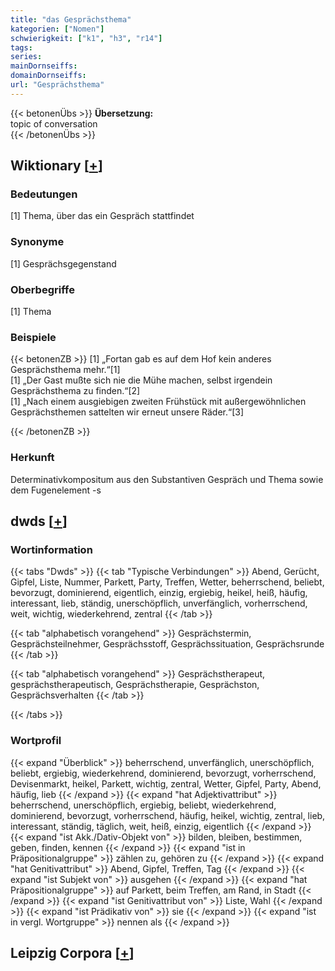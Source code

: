 ```yaml
---
title: "das Gesprächsthema"
kategorien: ["Nomen"]
schwierigkeit: ["k1", "h3", "r14"]
tags:
series:
mainDornseiffs:
domainDornseiffs:
url: "Gesprächsthema"
---
```


{{< betonenÜbs >}}
**Übersetzung:**  
topic  of conversation  
{{< /betonenÜbs >}}

## Wiktionary [[+](https://de.wiktionary.org/wiki/Gesprächsthema)]

### Bedeutungen
[1] Thema, über das ein Gespräch stattfindet  

### Synonyme
[1] Gesprächsgegenstand  

### Oberbegriffe
[1] Thema  

### Beispiele
{{< betonenZB >}}
[1] „Fortan gab es auf dem Hof kein anderes Gesprächsthema mehr.“[1]  
[1] „Der Gast mußte sich nie die Mühe machen, selbst irgendein Gesprächsthema zu finden.“[2]  
[1] „Nach einem ausgiebigen zweiten Frühstück mit außergewöhnlichen Gesprächsthemen sattelten wir erneut unsere Räder.“[3]  

{{< /betonenZB >}}
### Herkunft
Determinativkompositum aus den Substantiven Gespräch und Thema sowie dem Fugenelement -s  



## dwds [[+](https://www.dwds.de/wb/Gesprächsthema)]

### Wortinformation
{{< tabs "Dwds" >}}
{{< tab "Typische Verbindungen" >}}
Abend, Gerücht, Gipfel, Liste, Nummer, Parkett, Party, Treffen, Wetter, beherrschend, beliebt, bevorzugt, dominierend, eigentlich, einzig, ergiebig, heikel, heiß, häufig, interessant, lieb, ständig, unerschöpflich, unverfänglich, vorherrschend, weit, wichtig, wiederkehrend, zentral
{{< /tab >}}

{{< tab "alphabetisch vorangehend" >}}
Gesprächstermin, Gesprächsteilnehmer, Gesprächsstoff, Gesprächssituation, Gesprächsrunde
{{< /tab >}}

{{< tab "alphabetisch vorangehend" >}}
Gesprächstherapeut, gesprächstherapeutisch, Gesprächstherapie, Gesprächston, Gesprächsverhalten
{{< /tab >}}

{{< /tabs >}}

### Wortprofil
{{< expand "Überblick" >}} beherrschend, unverfänglich, unerschöpflich, beliebt, ergiebig, wiederkehrend, dominierend, bevorzugt, vorherrschend, Devisenmarkt, heikel, Parkett, wichtig, zentral, Wetter, Gipfel, Party, Abend, häufig, lieb {{< /expand >}}
{{< expand "hat Adjektivattribut" >}} beherrschend, unerschöpflich, ergiebig, beliebt, wiederkehrend, dominierend, bevorzugt, vorherrschend, häufig, heikel, wichtig, zentral, lieb, interessant, ständig, täglich, weit, heiß, einzig, eigentlich {{< /expand >}}
{{< expand "ist Akk./Dativ-Objekt von" >}} bilden, bleiben, bestimmen, geben, finden, kennen {{< /expand >}}
{{< expand "ist in Präpositionalgruppe" >}} zählen zu, gehören zu {{< /expand >}}
{{< expand "hat Genitivattribut" >}} Abend, Gipfel, Treffen, Tag {{< /expand >}}
{{< expand "ist Subjekt von" >}} ausgehen {{< /expand >}}
{{< expand "hat Präpositionalgruppe" >}} auf Parkett, beim Treffen, am Rand, in Stadt {{< /expand >}}
{{< expand "ist Genitivattribut von" >}} Liste, Wahl {{< /expand >}}
{{< expand "ist Prädikativ von" >}} sie {{< /expand >}}
{{< expand "ist in vergl. Wortgruppe" >}} nennen als {{< /expand >}}

## Leipzig Corpora [[+](https://corpora.uni-leipzig.de/en/res?word=Gesprächsthema&corpusId=deu_newscrawl-public_2018)]

